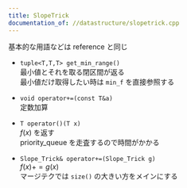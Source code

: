 ```yaml
---
title: SlopeTrick
documentation_of: //datastructure/slopetrick.cpp
---
```


基本的な用語などは reference と同じ  

* ```tuple<T,T,T> get_min_range()```  
最小値とそれを取る閉区間が返る  
最小値だけ取得したい時は ```min_f``` を直接参照する  

* ```void operator+=(const T&a)```  
定数加算

* ```T operator()(T x)```  
$f(x)$ を返す  
priority_queue を走査するので時間がかかる  

* ```Slope_Trick& operator+=(Slope_Trick g)```  
$f(x)+=g(x)$  
マージテクでは ```size()``` の大きい方をメインにする



 
